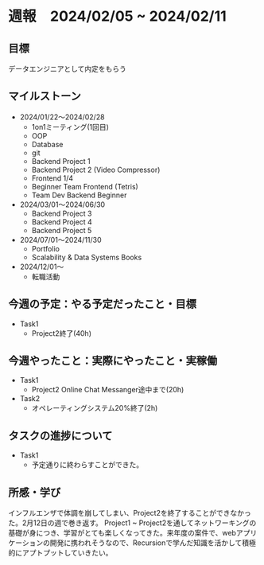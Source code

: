 # 週報　2024/02/05 ~ 2024/02/11

## 目標
データエンジニアとして内定をもらう

## マイルストーン
- 2024/01/22〜2024/02/28
    - 1on1ミーティング(1回目)
    - OOP
    - Database
    - git
    - Backend Project 1
    - Backend Project 2 (Video Compressor)
    - Frontend 1/4
    - Beginner Team Frontend (Tetris)
    - Team Dev Backend Beginner
- 2024/03/01〜2024/06/30
    - Backend Project 3
    - Backend Project 4
    - Backend Project 5 
- 2024/07/01〜2024/11/30
    - Portfolio
    - Scalability & Data Systems Books
- 2024/12/01〜
    - 転職活動

## 今週の予定：やる予定だったこと・目標
- Task1
    - Project2終了(40h)

## 今週やったこと：実際にやったこと・実稼働
- Task1
    - Project2 Online Chat Messanger途中まで(20h)
- Task2
    - オペレーティングシステム20%終了(2h)

## タスクの進捗について
- Task1
    - 予定通りに終わらすことができた。
    
## 所感・学び
インフルエンザで体調を崩してしまい、Project2を終了することができなかった。2月12日の週で巻き返す。
Project1 ~ Project2を通してネットワーキングの基礎が身につき、学習がとても楽しくなってきた。来年度の案件で、webアプリケーションの開発に携われそうなので、Recursionで学んだ知識を活かして積極的にアプトプットしていきたい。